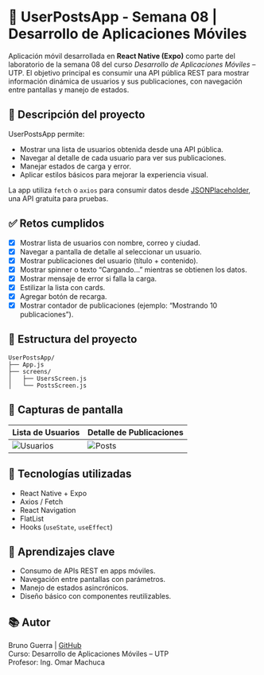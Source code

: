 # 📱 UserPostsApp - Semana 08 | Desarrollo de Aplicaciones Móviles

Aplicación móvil desarrollada en **React Native (Expo)** como parte del laboratorio de la semana 08 del curso *Desarrollo de Aplicaciones Móviles* – UTP. El objetivo principal es consumir una API pública REST para mostrar información dinámica de usuarios y sus publicaciones, con navegación entre pantallas y manejo de estados.

## 🧠 Descripción del proyecto

UserPostsApp permite:

- Mostrar una lista de usuarios obtenida desde una API pública.
- Navegar al detalle de cada usuario para ver sus publicaciones.
- Manejar estados de carga y error.
- Aplicar estilos básicos para mejorar la experiencia visual.

La app utiliza `fetch` o `axios` para consumir datos desde [JSONPlaceholder](https://jsonplaceholder.typicode.com/), una API gratuita para pruebas.

## ✅ Retos cumplidos

- [x] Mostrar lista de usuarios con nombre, correo y ciudad.
- [x] Navegar a pantalla de detalle al seleccionar un usuario.
- [x] Mostrar publicaciones del usuario (título + contenido).
- [x] Mostrar spinner o texto “Cargando…” mientras se obtienen los datos.
- [x] Mostrar mensaje de error si falla la carga.
- [x] Estilizar la lista con cards.
- [x] Agregar botón de recarga.
- [x] Mostrar contador de publicaciones (ejemplo: “Mostrando 10 publicaciones”).

## 🧭 Estructura del proyecto

```
UserPostsApp/
├── App.js
├── screens/
│   ├── UsersScreen.js
│   └── PostsScreen.js
```

## 📸 Capturas de pantalla

| Lista de Usuarios | Detalle de Publicaciones |
|-------------------|---------------------------|
| ![Usuarios](https://github.com/user-attachments/assets/52820767-8a3c-4fdd-8519-923fef382acb) | ![Posts](https://github.com/user-attachments/assets/1bc82307-93d6-4042-aaa6-6b70c541532c) |

## 🚀 Tecnologías utilizadas

- React Native + Expo
- Axios / Fetch
- React Navigation
- FlatList
- Hooks (`useState`, `useEffect`)

## 🧪 Aprendizajes clave

- Consumo de APIs REST en apps móviles.
- Navegación entre pantallas con parámetros.
- Manejo de estados asincrónicos.
- Diseño básico con componentes reutilizables.

## 📚 Autor

Bruno Guerra | [GitHub](https://github.com/BruGeth)  
Curso: Desarrollo de Aplicaciones Móviles – UTP  
Profesor: Ing. Omar Machuca
